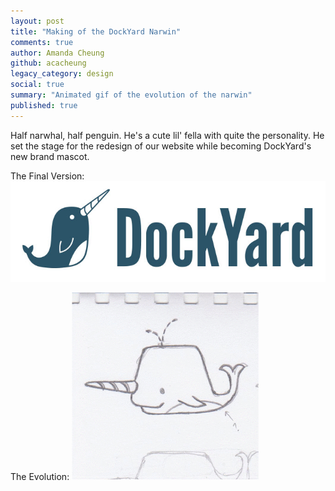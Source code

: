 ```yaml
---
layout: post
title: "Making of the DockYard Narwin"
comments: true
author: Amanda Cheung
github: acacheung
legacy_category: design
social: true
summary: "Animated gif of the evolution of the narwin"
published: true
---
```


Half narwhal, half penguin. He's a cute lil' fella with quite the personality. He set the stage for the redesign of our website while becoming DockYard's new brand mascot.

The Final Version:
![DockYard](/images/narwin.jpg)

The Evolution:
![DockYard Narwin](/images/narwin.gif)
